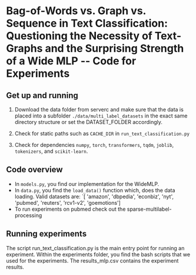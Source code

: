 # Bag-of-Words vs. Graph vs. Sequence in Text Classification: Questioning the Necessity of Text-Graphs and the Surprising Strength of a Wide MLP -- Code for Experiments

## Get up and running

1. Download the data folder from serverc and make sure that the data is placed into a subfolder `./data/multi_label_datasets` in the exact same directory structure or set the DATASET_FOLDER accordingly.

2. Check for static paths such as `CACHE_DIR` in `run_text_classification.py`

3. Check for dependencies `numpy`, `torch`, `transformers`, `tqdm`, `joblib`, `tokenizers`, and `scikit-learn`.


## Code overview

- In `models.py`, you find our implementation for the WideMLP.
- In `data.py`, you find the `load_data()` function which, does the data loading. Valid datasets are: `[ 'amazon', 'dbpedia', 'econbiz', 'nyt', 'pubmed', 'reuters', 'rcv1-v2', 'goemotions']
- To run experiments on pubmed check out the sparse-multilabel-processing

## Running experiments

The script run\_text\_classification.py is the main entry point for running an experiment.
Within the experiments folder, you find the bash scripts that we used for the experiments.
The results_mlp.csv contains the experiment results.